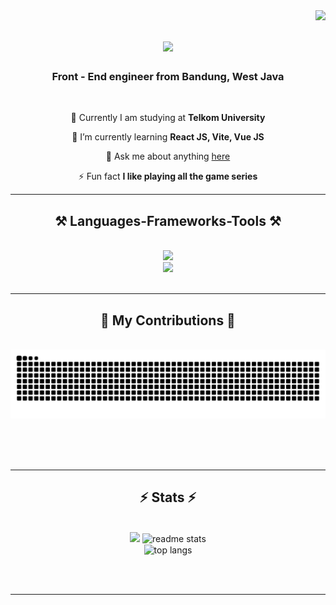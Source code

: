 <img align="right" src="https://visitor-badge.laobi.icu/badge?page_id=salesp07.salesp07" />

<h1 align="center">
    <img src="https://readme-typing-svg.herokuapp.com/?font=Righteous&size=35&center=true&vCenter=true&width=500&height=70&duration=4000&lines=Hi+There!+👋;+I'm+JemJeeqt!;" />
</h1>

<h3 align="center">Front - End engineer from Bandung, West Java</h3>

<br/>

<div align="center">
 
 🔭 Currently I am studying at **Telkom University**
 
 🌱 I’m currently learning **React JS, Vite, Vue JS**

💬 Ask me about anything [here](https://www.instagram.com/_zharkhrh/)

⚡ Fun fact **I like playing all the game series**

 </div>
 


 <hr/>
 
<h2 align="center">⚒️ Languages-Frameworks-Tools ⚒️</h2>
<br/>
<div align="center">
    <img src="https://skillicons.dev/icons?i=react,bootstrap,html,css,vscode,github,figma,tailwind,git" />
<br/>
    <img src="https://skillicons.dev/icons?i=nodejs,python,javascript,typescript,java,nextjs,mysql" /><br>
</div>

<br/>
<hr/>

<div align="center">
  <h2>🐍 My Contributions 🐍</h2>
  <br>
  <img alt="snake eating my contributions" src="https://raw.githubusercontent.com/Jemjeqt/Jemjeqt/output/github-contribution-grid-snake.svg" />
  
  <br/><br/><br/>
</div>

<hr/>

<h2 align="center">⚡ Stats ⚡</h2>
<br>
<div align=center>
  <img width="390" src="https://github-readme-streak-stats.herokuapp.com?user=Jemjeqt&theme=tokyonight&hide_border=true&date_format=M%20j%5B%2C%20Y%5D" />
  <img width=390 src="https://github-readme-stats.vercel.app/api?username=Jemjeqt&count_private=true&show_icons=true&theme=dark&rank_icon=github&border_radius=10" alt="readme stats" />
  <br/>
  <img width=325 align="center" src="https://github-readme-stats.vercel.app/api/top-langs/?username=Jemjeqt&hide=HTML&langs_count=8&layout=compact&theme=dark&border_radius=10&size_weight=0.5&count_weight=0.5" alt="top langs" />
</div>

<br/><br/>

<hr/>
